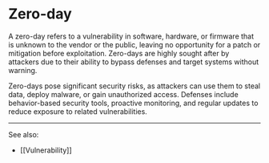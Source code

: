 
# Zero-day

A zero-day refers to a vulnerability in software, hardware, or firmware that is unknown to the vendor or the public, leaving no opportunity for a patch or mitigation before exploitation. Zero-days are highly sought after by attackers due to their ability to bypass defenses and target systems without warning.

Zero-days pose significant security risks, as attackers can use them to steal data, deploy malware, or gain unauthorized access. Defenses include behavior-based security tools, proactive monitoring, and regular updates to reduce exposure to related vulnerabilities.

---

See also:

- [[Vulnerability]]